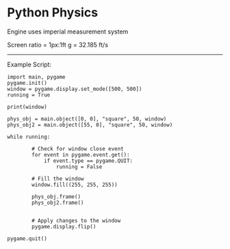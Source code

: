 # Python Physics

Engine uses imperial measurement system

Screen ratio = 1px:1ft
g = 32.185 ft/s

---

Example Script:
```
import main, pygame
pygame.init()
window = pygame.display.set_mode([500, 500])
running = True

print(window)

phys_obj = main.object([0, 0], "square", 50, window)
phys_obj2 = main.object([55, 0], "square", 50, window)

while running:

        # Check for window close event
        for event in pygame.event.get():
            if event.type == pygame.QUIT:
                running = False

        # Fill the window
        window.fill((255, 255, 255))

        phys_obj.frame()
        phys_obj2.frame()
        

        # Apply changes to the window
        pygame.display.flip()

pygame.quit()
```

